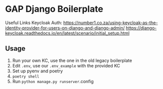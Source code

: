# GAP Django Boilerplate
Useful Links
  Keycloak Auth: https://number1.co.za/using-keycloak-as-the-identity-provider-for-users-on-django-and-django-admin/
                 https://django-keycloak.readthedocs.io/en/latest/scenario/initial_setup.html


## Usage
1. Run your own KC, use the one in the old legacy boilerplate
2. Edit `.env`, use our `.env_example` with the provided KC
3. Set up pyenv and poetry
4. `poetry shell`
5. Run `python manage.py runserver`.config
